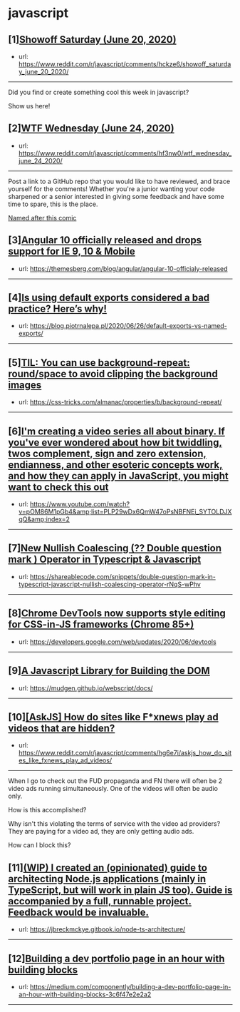 # javascript
## [1][Showoff Saturday (June 20, 2020)](https://www.reddit.com/r/javascript/comments/hckze6/showoff_saturday_june_20_2020/)
- url: https://www.reddit.com/r/javascript/comments/hckze6/showoff_saturday_june_20_2020/
---
Did you find or create something cool this week in javascript? 

Show us here!
## [2][WTF Wednesday (June 24, 2020)](https://www.reddit.com/r/javascript/comments/hf3nw0/wtf_wednesday_june_24_2020/)
- url: https://www.reddit.com/r/javascript/comments/hf3nw0/wtf_wednesday_june_24_2020/
---
Post a link to a GitHub repo that you would like to have reviewed, and brace yourself for the comments!
Whether you're a junior wanting your code sharpened or a senior interested in giving some feedback and have some time to spare, 
this is the place.

[Named after this comic](https://davidwalsh.name/demo/code-review.png)
## [3][Angular 10 officially released and drops support for IE 9, 10 &amp; Mobile](https://www.reddit.com/r/javascript/comments/hg4rgh/angular_10_officially_released_and_drops_support/)
- url: https://themesberg.com/blog/angular/angular-10-officialy-released
---

## [4][Is using default exports considered a bad practice? Here’s why!](https://www.reddit.com/r/javascript/comments/hg3wl4/is_using_default_exports_considered_a_bad/)
- url: https://blog.piotrnalepa.pl/2020/06/26/default-exports-vs-named-exports/
---

## [5][TIL: You can use background-repeat: round/space to avoid clipping the background images](https://www.reddit.com/r/javascript/comments/hg3zrz/til_you_can_use_backgroundrepeat_roundspace_to/)
- url: https://css-tricks.com/almanac/properties/b/background-repeat/
---

## [6][I'm creating a video series all about binary. If you've ever wondered about how bit twiddling, twos complement, sign and zero extension, endianness, and other esoteric concepts work, and how they can apply in JavaScript, you might want to check this out](https://www.reddit.com/r/javascript/comments/hg6mpz/im_creating_a_video_series_all_about_binary_if/)
- url: https://www.youtube.com/watch?v=pOM86M1pGb4&amp;list=PLP29wDx6QmW47oPsNBFNEi_SYTOLDJXqQ&amp;index=2
---

## [7][New Nullish Coalescing (?? Double question mark ) Operator in Typescript &amp; Javascript](https://www.reddit.com/r/javascript/comments/hg6f3c/new_nullish_coalescing_double_question_mark/)
- url: https://shareablecode.com/snippets/double-question-mark-in-typescript-javascript-nullish-coalescing-operator-rNqS-wPhv
---

## [8][Chrome DevTools now supports style editing for CSS-in-JS frameworks (Chrome 85+)](https://www.reddit.com/r/javascript/comments/hfji4s/chrome_devtools_now_supports_style_editing_for/)
- url: https://developers.google.com/web/updates/2020/06/devtools
---

## [9][A Javascript Library for Building the DOM](https://www.reddit.com/r/javascript/comments/hg6kmk/a_javascript_library_for_building_the_dom/)
- url: https://mudgen.github.io/webscript/docs/
---

## [10][[AskJS] How do sites like F*xnews play ad videos that are hidden?](https://www.reddit.com/r/javascript/comments/hg6e7i/askjs_how_do_sites_like_fxnews_play_ad_videos/)
- url: https://www.reddit.com/r/javascript/comments/hg6e7i/askjs_how_do_sites_like_fxnews_play_ad_videos/
---
When I go to check out the FUD propaganda and FN there will often be 2 video ads running simultaneously. One of the videos will often be audio only.

How is this accomplished?

Why isn't this violating the terms of service with the video ad providers? They are paying for a video ad, they are only getting audio ads.

How can I block this?
## [11][(WIP) I created an (opinionated) guide to architecting Node.js applications (mainly in TypeScript, but will work in plain JS too). Guide is accompanied by a full, runnable project. Feedback would be invaluable.](https://www.reddit.com/r/javascript/comments/hg7n69/wip_i_created_an_opinionated_guide_to/)
- url: https://jbreckmckye.gitbook.io/node-ts-architecture/
---

## [12][Building a dev portfolio page in an hour with building blocks](https://www.reddit.com/r/javascript/comments/hg71gk/building_a_dev_portfolio_page_in_an_hour_with/)
- url: https://medium.com/componently/building-a-dev-portfolio-page-in-an-hour-with-building-blocks-3c6f47e2e2a2
---

